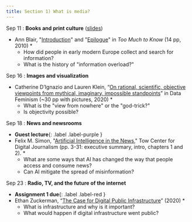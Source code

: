 ```yaml
---
title: Section 1) What is media? 
---
```


Sep 11
: **Books and print culture** ([slides](https://drive.google.com/file/d/14pjn3lFmo5cXpMr3JTsQPnwneAXLR1oq/view?usp=drive_link))
- Ann Blair, "[Introduction](https://www.jstor.org/stable/j.ctt1nptsm.6?seq=1)" and "[Epilogue](https://www.jstor.org/stable/j.ctt1nptsm.12?searchText=&searchUri=&ab_segments=&searchKey=&refreqid=fastly-default%3Aeed771aae425086653f5458046c67086&seq=4)" in _Too Much to Know_ (14 pp, 2010) *
	- How did people in early modern Europe collect and search for information? 
	- What is the history of "information overload?" 

Sep 16 
: **Images and visualization**
- Catherine D’Ignazio and Lauren Klein, “[On rational, scientific, objective viewpoints from mythical, imaginary, impossible standpoints](https://data-feminism.mitpress.mit.edu/pub/5evfe9yd/release/5)” in Data Feminism (~30 pp with pictures, 2020) *
	- What is the "view from nowhere" or the "god-trick?" 
	- Is objectivity possible?

Sep 18
: **News and newsrooms** 
- **Guest lecture**{: .label .label-purple }
- Felix M. Simon, "[Artificial Intelligence in the News](https://towcenter.columbia.edu/sites/default/files/content/Tow%20Report_Felix-Simon-AI-in-the-News.pdf)," Tow Center for Digital Journalism (pp. 3-31: executive summary, intro, chapters 1 and 2). *
	- What are some ways that AI has changed the way that people access and consume news? 
	- Can AI mitigate the spread of misinformation? 

Sep 23
: **Radio, TV, and the future of the internet** 
- **Assignment 1 due**{: .label .label-red } 
- Ethan Zuckerman, “[The Case for Digital Public Infrastructure](https://knightcolumbia.org/content/the-case-for-digital-public-infrastructure)” (2020) *
	- What is infrastructure and why is it important? 
	- What would happen if digital infrastructure went public? 
